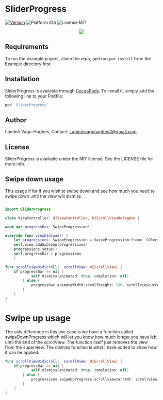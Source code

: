 # SliderProgress

[![Version](https://img.shields.io/cocoapods/v/SliderProgress.svg?style=flat)](http://cocoapods.org/pods/SliderProgress)
<img src="https://img.shields.io/badge/platform-iOS-orange.svg?style=flat" alt="Platform iOS" />
<img src="https://img.shields.io/badge/license-MIT-green.svg?style=flat" alt="License MIT" />

<p align="center">
  <img src="https://media.giphy.com/media/3otWpI6WTCtjNNusKI/giphy.gif">
</p>

## Requirements

To run the example project, clone the repo, and run `pod install` from the Example directory first.

## Installation

SliderProgress is available through [CocoaPods](http://cocoapods.org). To install
it, simply add the following line to your Podfile:

```ruby
pod 'SliderProgress'
```

## Author

Landon Vago-Hughes, Contact: Landonvagohughes3@gmail.com

## License

SliderProgress is available under the MIT license. See the LICENSE file for more info.

## Swipe down usage
This usage if for if you wish to swipe down and see how much you need to swipe down until the view will dismiss

```Swift

import SliderProgress

class ViewController: UIViewController, UIScrollViewDelegate {

weak var progressBar: SwipeProgression!

override func viewDidLoad() {
    let progressions: SwipeProgression = SwipeProgression(frame: CGRect.zero)
    self.view.addSubview(progressions)
    progressions.setup()
    self.progressBar = progressions
    }

func scrollViewDidScroll(_ scrollView: UIScrollView) {
    if progressBar == nil {
            self.dismiss(animated: true, completion: nil)
        } else {
            progressBar.animateWidth(scrollheight: 150, scrollviewcurrent: scrollView, targetviewcontroller: self)
        }
    }
}

```
# Swipe up usage
The only difference in this use case is we have a function called swipeDownProgress which will let you know how much longer you have left until the end of the scrollView. The function itself just removes the view from the superview. The dismiss function is what I have added to show how it can be applied. 

```Swift
func scrollViewDidScroll(_ scrollView: UIScrollView) {
    if progressBar == nil {
            self.dismiss(animated: true, completion: nil)
        } else {
            progressions.swipeUpProgress(scrollviewcurrent: scrollView)
        }
    }
}
```
